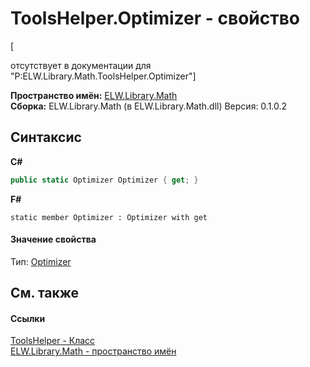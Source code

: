 # ToolsHelper.Optimizer - свойство
 

\[<summary> отсутствует в документации для "P:ELW.Library.Math.ToolsHelper.Optimizer"\]

**Пространство имён:**&nbsp;<a href="N_ELW_Library_Math">ELW.Library.Math</a><br />**Сборка:**&nbsp;ELW.Library.Math (в ELW.Library.Math.dll) Версия: 0.1.0.2

## Синтаксис

**C#**<br />
``` C#
public static Optimizer Optimizer { get; }
```

**F#**<br />
``` F#
static member Optimizer : Optimizer with get

```


#### Значение свойства
Тип:&nbsp;<a href="T_ELW_Library_Math_Tools_Optimizer">Optimizer</a>

## См. также


#### Ссылки
<a href="T_ELW_Library_Math_ToolsHelper">ToolsHelper - Класс</a><br /><a href="N_ELW_Library_Math">ELW.Library.Math - пространство имён</a><br />